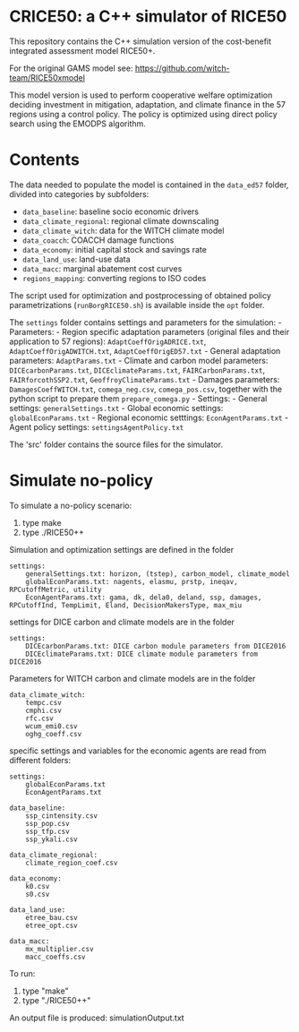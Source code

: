 # CRICE50: a C++ simulator of RICE50

This repository contains the C++ simulation version of the cost-benefit integrated assessment model RICE50+.

For the original GAMS model see: https://github.com/witch-team/RICE50xmodel

This model version is used to perform cooperative welfare optimization deciding investment in mitigation, adaptation, and climate finance in the 57 regions using a control policy. The policy is optimized using direct policy search using the EMODPS algorithm.

# Contents

The data needed to populate the model is contained in the `data_ed57` folder, divided into categories by subfolders:
- `data_baseline`: baseline socio economic drivers
- `data_climate_regional`: regional climate downscaling
- `data_climate_witch`: data for the WITCH climate model
- `data_coacch`: COACCH damage functions
- `data_economy`: initial capital stock and savings rate
- `data_land_use`: land-use data
- `data_macc`: marginal abatement cost curves
- `regions_mapping`: converting regions to ISO codes

The script used for optimization and postprocessing of obtained policy parametrizations (`runBorgRICE50.sh`) is available inside the `opt` folder.


The `settings` folder contains settings and parameters for the simulation:
	- Parameters:
		- Region specific adaptation parameters (original files and their application to 57 regions): `AdaptCoeffOrigADRICE.txt`, `AdaptCoeffOrigADWITCH.txt`, `AdaptCoeffOrigED57.txt`
		- General adaptation parameters: `AdaptParams.txt`
		- Climate and carbon model parameters: `DICEcarbonParams.txt`, `DICEclimateParams.txt`, `FAIRCarbonParams.txt`, `FAIRforcothSSP2.txt`, `GeoffroyClimateParams.txt`
		- Damages parameters: `DamagesCoeffWITCH.txt`, `comega_neg.csv`, 
		`comega_pos.csv`, together with the python script to prepare them `prepare_comega.py`
	- Settings:
		- General settings: `generalSettings.txt`
		- Global economic settings: `globalEconParams.txt`
		- Regional economic setttings: `EconAgentParams.txt`
		- Agent policy settings: `settingsAgentPolicy.txt`


The 'src' folder contains the source files for the simulator.

# Simulate no-policy

To simulate a no-policy scenario:
1) type 
	make
2) type 
	./RICE50++

Simulation and optimization settings are defined in the folder

	settings:
		generalSettings.txt: horizon, (tstep), carbon_model, climate_model
		globalEconParams.txt: nagents, elasmu, prstp, ineqav, RPCutoffMetric, utility
		EconAgentParams.txt: gama, dk, dela0, deland, ssp, damages, RPCutoffInd, TempLimit, Eland, DecisionMakersType, max_miu
settings for DICE carbon and climate models are in the folder
	
	settings:
		DICEcarbonParams.txt: DICE carbon module parameters from DICE2016
		DICEclimateParams.txt: DICE climate module parameters from DICE2016
Parameters for WITCH carbon and climate models are in the folder

	data_climate_witch:
		tempc.csv
		cmphi.csv
		rfc.csv
		wcum_emi0.csv
		oghg_coeff.csv

specific settings and variables for the economic agents are read from different folders:

	settings:
		globalEconParams.txt
		EconAgentParams.txt

	data_baseline:
		ssp_cintensity.csv
		ssp_pop.csv
		ssp_tfp.csv
		ssp_ykali.csv

	data_climate_regional:
		climate_region_coef.csv

	data_economy:
		k0.csv
		s0.csv

	data_land_use:
		etree_bau.csv
		etree_opt.csv

	data_macc:
		mx_multiplier.csv
		macc_coeffs.csv


To run:
1) type "make"
2) type "./RICE50++"

An output file is produced: simulationOutput.txt